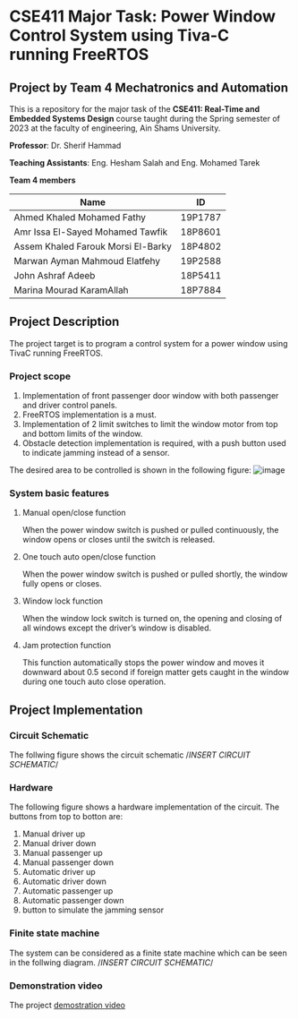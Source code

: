 # CSE411 Major Task: Power Window Control System using Tiva-C running FreeRTOS
## Project by Team 4 Mechatronics and Automation
This is a repository for the major task of the **CSE411: Real-Time and Embedded Systems Design**  course taught during the Spring semester of 2023 at the faculty of engineering, Ain Shams University.

**Professor**: Dr. Sherif Hammad

**Teaching Assistants**: Eng. Hesham Salah and Eng. Mohamed Tarek

**Team 4 members**

| Name | ID |
| --- | --- |
| Ahmed Khaled Mohamed Fathy | 19P1787 |
| Amr Issa El-Sayed Mohamed Tawfik | 18P8601 |
| Assem Khaled Farouk Morsi El-Barky | 18P4802 |
| Marwan Ayman Mahmoud Elatfehy | 19P2588 |
| John Ashraf Adeeb | 18P5411 |
| Marina Mourad KaramAllah | 18P7884 |

## Project Description
The project target is to program a control system for a power window using TivaC running FreeRTOS.

### Project scope
1. Implementation of front passenger door window with both passenger and driver control
panels.
2. FreeRTOS implementation is a must.
3. Implementation of 2 limit switches to limit the window motor from top and bottom limits of
the window.
4. Obstacle detection implementation is required, with a push button used to indicate jamming instead of a sensor.

The desired area to be controlled is shown in the following figure:
![image](https://github.com/AssemEl-Barky/CSE411-Major-Task-Powerwindowcontrolsystem-using-Tiva-C-running-FreeRTOS-by-Team-4-MCTA/assets/63543410/9b763744-29bb-4c17-afda-add8a0d02ada)

### System basic features
1. Manual open/close function
  
     When the power window switch is pushed or pulled
continuously, the window opens or closes until the switch
is released.

2. One touch auto open/close function

     When the power window switch is pushed or pulled
shortly, the window fully opens or closes.

3. Window lock function

      When the window lock switch is turned on, the opening and closing of
all windows except the driver’s window is disabled.

4. Jam protection function

     This function automatically stops the power window and moves it
downward about 0.5 second if foreign matter gets caught in the
window during one touch auto close operation.

## Project Implementation
### Circuit Schematic
The follwing figure shows the circuit schematic
/*INSERT CIRCUIT SCHEMATIC*/
### Hardware
The following figure shows a hardware implementation of the circuit. 
The buttons from top to botton are:
1. Manual driver up
2. Manual driver down
3. Manual passenger up
4. Manual passenger down
5. Automatic driver up
6. Automatic driver down
7. Automatic passenger up
8. Automatic passenger down
9. button to simulate the jamming sensor
### Finite state machine
The system can be considered as a finite state machine which can be seen in the follwing diagram.
/*INSERT CIRCUIT SCHEMATIC*/
### Demonstration video
The project [demostration video](https://drive.google.com/drive/folders/1Wlv8UiPhQYOf2a-1ebrvUrTnOT7fQLjv?usp=sharing) 
